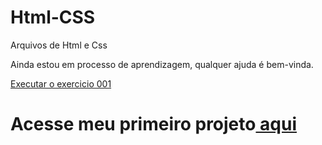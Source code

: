 # Html-CSS
 Arquivos de Html e Css

 Ainda estou em processo de aprendizagem, qualquer ajuda é bem-vinda.

 <a href="https://leonardo-bonifacio.github.io/Html-CSS/Exercicios/EX.001/index.html" target="_blank">Executar o exercicio 001</a>

 <h1>Acesse meu primeiro projeto<a href="https://leonardo-bonifacio.github.io/projeto-android/" target="_blank"> aqui</a></h1>
